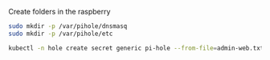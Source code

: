 Create folders in the raspberry
``` bash
sudo mkdir -p /var/pihole/dnsmasq
sudo mkdir -p /var/pihole/etc
```

``` bash
kubectl -n hole create secret generic pi-hole --from-file=admin-web.txt
```
